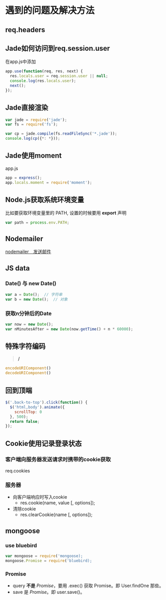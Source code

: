 # 遇到的问题及解决方法
## req.headers

## Jade如何访问到req.session.user
在app.js中添加
```javascript
app.use(function(req, res, next) {
  res.locals.user = req.session.user || null;
  console.log(res.locals.user);
  next();
});
```

## Jade直接渲染
```javascript
var jade = require('jade');
var fs = require('fs');

var cp = jade.compile(fs.readFileSync('*.jade'));
console.log(cp({*: *}));
```

## Jade使用moment
app.js
```javascript
app = express();
app.locals.moment = require('moment');
```

## Node.js获取系统环境变量
比如要获取环境变量里的 PATH,
设置的时候要用 **export** 声明
```javascript
var path = process.env.PATH;
```

## Nodemailer
[nodemailer　发送邮件](http://blog.csdn.net/elliott_yoho/article/details/53100227)

## JS data
### Date() 与 new Date()
```javascript
var a = Date();  // 字符串
var b = new Date();  // 对象
```

### 获取n分钟后的Date
```javascript
var now = new Date();
var nMinutesAfter = new Date(now.getTime() + n * 60000);
```

## 特殊字符编码
> **/**

```javascript
encodeURIComponent()
decodeURIComponent()
```

## 回到顶端
```javascript
$('.back-to-top').click(function() {
  $('html,body').animate({
    scrollTop: 0
  }, 500);
  return false;
});
```

## Cookie使用记录登录状态
### 客户端向服务器发送请求时携带的cookie获取
req.cookies
### 服务器
* 向客户端响应时写入cookie
    * res.cookie(name, value [, options]);
* 清除cookie
    * res.clearCookie(name [, options]);

## mongoose
### use bluebird
```javascript
var mongoose = require('mongoose);
mongoose.Promise = require('bluebird);
```

### Promise
* query **不是** *Promise*，要用 .exec() 获取 Promise。即 User.findOne 那些。
* save 是 *Promise*。即 user.save()。